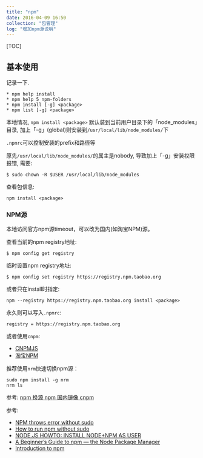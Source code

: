 ```yaml
---
title: "npm"
date: 2016-04-09 16:50
collection: "包管理"
log: "增加npm源说明"
---
```


[TOC]

## 基本使用 ##

记录一下.

	* npm help install
	* npm help 5 npm-folders
	* npm install [-g] <package>
	* npm list [-g] <package>

本地情况, `npm install <package>` 默认装到当前用户目录下的「node_modules」目录, 加上「-g」(global)则安装到`/usr/local/lib/node_modules/`下

`.npmrc`可以控制安装的prefix和路径等

原先`/usr/local/lib/node_modules/`的属主是nobody, 导致加上「-g」安装权限报错, 需要:

	$ sudo chown -R $USER /usr/local/lib/node_modules

查看包信息:

    npm install <package>

### NPM源 ###

本地访问官方npm源timeout，可以改为国内(如淘宝NPM)源。

查看当前的npm registry地址:

    $ npm config get registry

临时设置npm registry地址:

    $ npm config set registry https://registry.npm.taobao.org

或者只在install时指定:

    npm --registry https://registry.npm.taobao.org install <package>

永久则可以写入`.npmrc`:

    registry = https://registry.npm.taobao.org

或者使用`cnpm`:

* [CNPMJS](http://cnpmjs.org/)
* [淘宝NPM](http://npm.taobao.org/)

推荐使用`nrm`快速切换npm源：

```
sudo npm install -g nrm
nrm ls
```

参考: [npm 换源 npm 国内镜像 cnpm](http://www.jianshu.com/p/ad29d97b0e9d)


参考:

* [NPM throws error without sudo](http://stackoverflow.com/questions/16151018/npm-throws-error-without-sudo)
* [How to run npm without sudo](http://www.competa.com/blog/2014/12/how-to-run-npm-without-sudo/)
* [NODE.JS HOWTO: INSTALL NODE+NPM AS USER](http://tnovelli.net/blog/blog.2011-08-27.node-npm-user-install.html)
* [A Beginner’s Guide to npm — the Node Package Manager](http://www.sitepoint.com/beginners-guide-node-package-manager/)
* [Introduction to npm](http://howtonode.org/introduction-to-npm)

